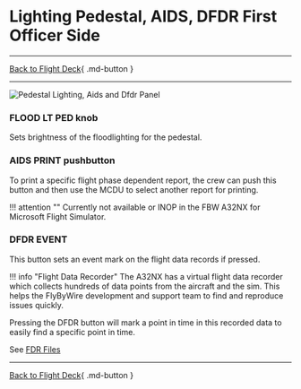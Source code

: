 # Lighting Pedestal, AIDS, DFDR First Officer Side

---

[Back to Flight Deck](../index.md){ .md-button }

---

![Pedestal Lighting, Aids and Dfdr Panel](../../../assets/a32nx-briefing/pedestal/Lighting-Aids-Dfdr-Panel.jpg "Pedestal Lighting, Aids and Dfdr Panel")

### FLOOD LT PED knob

Sets brightness of the floodlighting for the pedestal.

### AIDS PRINT pushbutton

To print a specific flight phase dependent report, the crew can push this button and then use the MCDU to select another report for printing.

!!! attention ""
    Currently not available or INOP in the FBW A32NX for Microsoft Flight Simulator.

### DFDR EVENT

This button sets an event mark on the flight data records if pressed.

!!! info "Flight Data Recorder"
    The A32NX has a virtual flight data recorder which collects hundreds of data points from the aircraft and the 
    sim. This helps the FlyByWire development and support team to find and reproduce issues quickly. 
    <p />
    Pressing the DFDR button will mark a point in time in this recorded data to easily find a specific point in time.
    <p />
    See [FDR Files](../../../../fbw-a32nx/support/index.md#fdr-files)



---

[Back to Flight Deck](../index.md){ .md-button }

